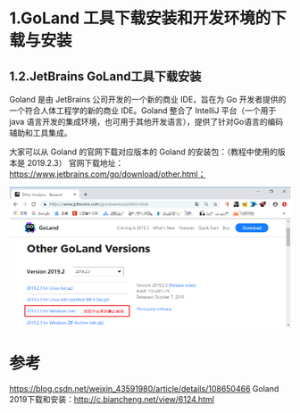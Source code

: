 # 1.GoLand 工具下载安装和开发环境的下载与安装

## 1.2.JetBrains GoLand工具下载安装
Goland 是由 JetBrains 公司开发的一个新的商业 IDE，旨在为 Go 开发者提供的一个符合人体工程学的新的商业 IDE。Goland 整合了 IntelliJ 平台（一个用于 java 语言开发的集成环境，也可用于其他开发语言），提供了针对Go语言的编码辅助和工具集成。

大家可以从 Goland 的官网下载对应版本的 Goland 的安装包：（教程中使用的版本是 2019.2.3）
官网下载地址：https://www.jetbrains.com/go/download/other.html；

![](/static/image/4-1910241H54A13.gif)


# 参考
https://blog.csdn.net/weixin_43591980/article/details/108650466
Goland 2019下载和安装：http://c.biancheng.net/view/6124.html